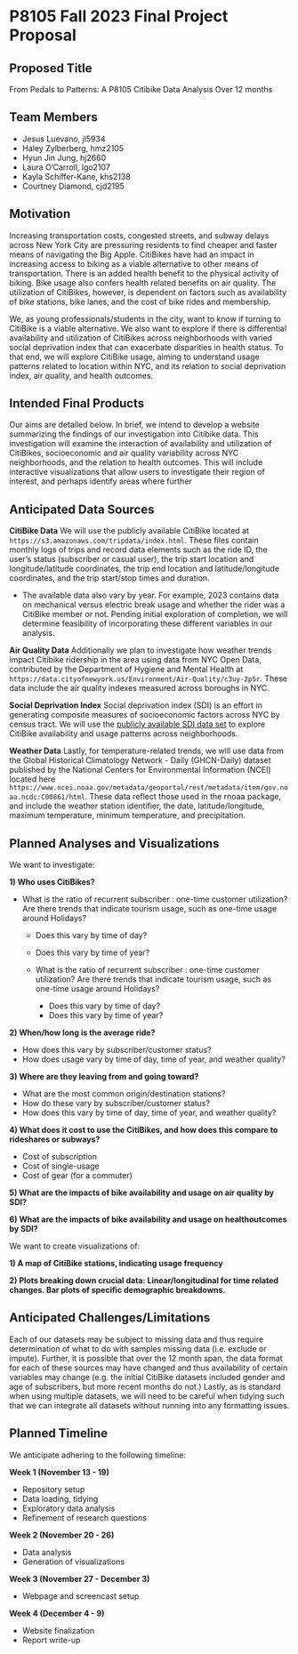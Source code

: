 P8105 Fall 2023 Final Project Proposal
================

## Proposed Title

From Pedals to Patterns: A P8105 Citibike Data Analysis Over 12 months

## Team Members

- Jesus Luevano, jl5934<br>
- Haley Zylberberg, hmz2105<br>
- Hyun Jin Jung, hj2660<br>
- Laura O’Carroll, lgo2107<br>
- Kayla Schiffer-Kane, khs2138<br>
- Courtney Diamond, cjd2195<br>

## Motivation

Increasing transportation costs, congested streets, and subway delays
across New York City are pressuring residents to find cheaper and faster
means of navigating the Big Apple. CitiBikes have had an impact in
increasing access to biking as a viable alternative to other means of
transportation. There is an added health benefit to the physical
activity of biking. Bike usage also confers health related benefits on
air quality. The utilization of CitiBikes, however, is dependent on
factors such as availability of bike stations, bike lanes, and the cost
of bike rides and membership.

We, as young professionals/students in the city, want to know if turning
to CitiBike is a viable alternative. We also want to explore if there is
differential availability and utilization of CitiBikes across
neighborhoods with varied social deprivation index that can exacerbate
disparities in health status. To that end, we will explore CitiBike
usage, aiming to understand usage patterns related to location within
NYC, and its relation to social deprivation index, air quality, and
health outcomes.

## Intended Final Products

Our aims are detailed below. In brief, we intend to develop a website
summarizing the findings of our investigation into Citibike data. This
investigation will examine the interaction of availability and
utilization of CitiBikes, socioeconomic and air quality variability
across NYC neighborhoods, and the relation to health outcomes. This will
include interactive visualizations that allow users to investigate their
region of interest, and perhaps identify areas where further

## Anticipated Data Sources

**CitiBike Data** We will use the publicly available CitiBike located at
`https://s3.amazonaws.com/tripdata/index.html`. These files contain
monthly logs of trips and record data elements such as the ride ID, the
user’s status (subscriber or casual user), the trip start location and
longitude/latitude coordinates, the trip end location and
latitude/longitude coordinates, and the trip start/stop times and
duration.

- The available data also vary by year. For example, 2023 contains data
  on mechanical versus electric break usage and whether the rider was a
  CitiBike member or not. Pending initial exploration of completion, we
  will determine feasibility of incorporating these different variables
  in our analysis.

**Air Quality Data** Additionally we plan to investigate how weather
trends impact Citibike ridership in the area using data from NYC Open
Data, contributed by the Department of Hygiene and Mental Health at
`https://data.cityofnewyork.us/Environment/Air-Quality/c3uy-2p5r`. These
data include the air quality indexes measured across boroughs in NYC.

**Social Deprivation Index** Social deprivation index (SDI) is an effort
in generating composite measures of socioeconomic factors across NYC by
census tract. We will use the [publicly available SDI data
set](https://www.graham-center.org/maps-data-tools/social-deprivation-index.html)
to explore CitiBike availability and usage patterns across
neighborhoods.

**Weather Data** Lastly, for temperature-related trends, we will use
data from the Global Historical Climatology Network - Daily (GHCN-Daily)
dataset published by the National Centers for Environmental Information
(NCEI) located here
`https://www.ncei.noaa.gov/metadata/geoportal/rest/metadata/item/gov.noaa.ncdc:C00861/html`.
These data reflect those used in the rnoaa package, and include the
weather station identifier, the date, latitude/longitude, maximum
temperature, minimum temperature, and precipitation.

## Planned Analyses and Visualizations

We want to investigate:

**1) Who uses CitiBikes?**

- What is the ratio of recurrent subscriber : one-time customer
  utilization? Are there trends that indicate tourism usage, such as
  one-time usage around Holidays?
  - Does this vary by time of day?

  - Does this vary by time of year?

  - What is the ratio of recurrent subscriber : one-time customer
    utilization? Are there trends that indicate tourism usage, such as
    one-time usage around Holidays?

    - Does this vary by time of day?
    - Does this vary by time of year?

**2) When/how long is the average ride?**

- How does this vary by subscriber/customer status?
- How does usage vary by time of day, time of year, and weather quality?

**3) Where are they leaving from and going toward?**

- What are the most common origin/destination stations?
- How do these vary by subscriber/customer status?
- How does this vary by time of day, time of year, and weather quality?

**4) What does it cost to use the CitiBikes, and how does this compare
to rideshares or subways?**

- Cost of subscription
- Cost of single-usage
- Cost of gear (for a commuter)

**5) What are the impacts of bike availability and usage on air quality
by SDI?**

**6) What are the impacts of bike availability and usage on
healthoutcomes by SDI?**

We want to create visualizations of:

**1) A map of CitiBike stations, indicating usage frequency**

**2) Plots breaking down crucial data: Linear/longitudinal for time
related changes. Bar plots of specific demographic breakdowns.**

## Anticipated Challenges/Limitations

Each of our datasets may be subject to missing data and thus require
determination of what to do with samples missing data (i.e. exclude or
impute). Further, it is possible that over the 12 month span, the data
format for each of these sources may have changed and thus availability
of certain variables may change (e.g. the initial CitiBike datasets
included gender and age of subscribers, but more recent months do not.)
Lastly, as is standard when using multiple datasets, we will need to be
careful when tidying such that we can integrate all datasets without
running into any formatting issues.

## Planned Timeline

We anticipate adhering to the following timeline:

**Week 1 (November 13 - 19)**

- Repository setup
- Data loading, tidying
- Exploratory data analysis
- Refinement of research questions

**Week 2 (November 20 - 26)**

- Data analysis
- Generation of visualizations

**Week 3 (November 27 - December 3)**

- Webpage and screencast setup

**Week 4 (December 4 - 9)**

- Website finalization
- Report write-up
